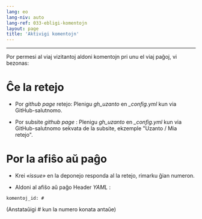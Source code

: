 ```yaml
---
lang: eo
lang-niv: auto
lang-ref: 033-ebligi-komentojn
layout: page
title: 'Aktivigi komentojn'
---
```


---

Por permesi al viaj vizitantoj aldoni komentojn pri unu el viaj paĝoj, vi bezonas:

# Ĉe la retejo
 * Por  _github page_  retejo: Plenigu  _gh\_uzanto_  en  _\_config.yml_  kun via GitHub-salutnomo. 

 * Por subsite  _github page_ : Plenigu  _gh\_uzanto_  en  _\_config.yml_  kun via GitHub-salutnomo sekvata de la subsite, ekzemple "Uzanto / Mia retejo". 


# Por la afiŝo aŭ paĝo
 * Krei _«issue»_ en la deponejo responda al la retejo, rimarku ĝian numeron.


 * Aldoni al afiŝo aŭ paĝo Header _YAML_ :  


```
komentoj_id: #
```
(Anstataŭigi _#_ kun la numero konata antaŭe)
